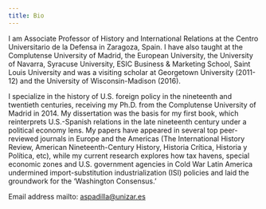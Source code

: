 ```yaml
---
title: Bio
---
```

I am Associate Professor of History and International Relations at the Centro Universitario de la Defensa in Zaragoza, Spain. I have also taught at the Complutense University of Madrid, the European University, the University of Navarra, Syracuse University, ESIC Business & Marketing School, Saint Louis University and was a visiting scholar at Georgetown University (2011-12) and the University of Wisconsin-Madison (2016).

I specialize in the history of U.S. foreign policy in the nineteenth and twentieth centuries, receiving my Ph.D. from the Complutense University of Madrid in 2014. My dissertation was the basis for my first book, which reinterprets U.S.-Spanish relations in the late nineteenth century under a political economy lens. My papers have appeared in several top peer-reviewed journals in Europe and the Americas (The International History Review, American Nineteenth-Century History, Historia Crítica, Historia y Política, etc), while my current research explores how tax havens, special economic zones and U.S. government agencies in Cold War Latin America undermined import-substitution industrialization (ISI) policies and laid the groundwork for the ‘Washington Consensus.’

Email address mailto: aspadilla@unizar.es 

